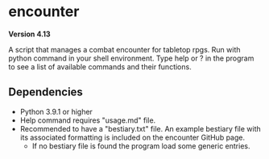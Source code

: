 # encounter

**Version 4.13**

A script that manages a combat encounter for tabletop rpgs.
Run with python command in your shell environment.
Type help or ? in the program to see a list of available commands and their functions.

## Dependencies
* Python 3.9.1 or higher
* Help command requires "usage.md" file.
* Recommended to have a "bestiary.txt" file. An example bestiary file with its associated formatting is included on the encounter GitHub page.
  * If no bestiary file is found the program load some generic entries.
